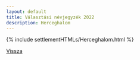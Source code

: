 ```yaml
---
layout: default
title: Választási névjegyzék 2022
description: Herceghalom
---
```


{% include settlementHTMLs/Herceghalom.html %}

[Vissza](../)
